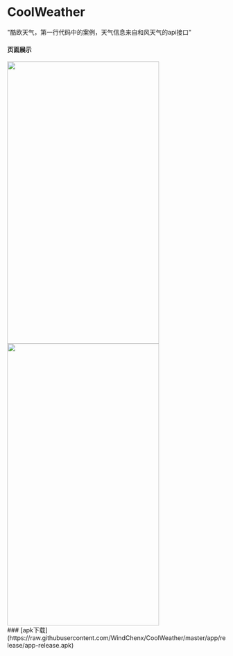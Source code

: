 # CoolWeather
"酷欧天气，第一行代码中的案例，天气信息来自和风天气的api接口"
#### 页面展示
<div align="left">
<img src="https://github.com/WindChenx/CoolWeather/image/LSORAGVACSGZ2%QP6QH~A_N.png" height="650" width="350">
<img src="https://github.com/WindChenx/CoolWeather/image/_UPSHZN`L)IJVO81RXDHCCP.png" height="650" width="350">
<div>
### [apk下载](https://raw.githubusercontent.com/WindChenx/CoolWeather/master/app/release/app-release.apk)
